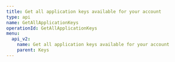 ```yaml
---
title: Get all application keys available for your account
type: api
name: GetAllApplicationKeys
operationId: GetAllApplicationKeys
menu:
  api_v2:
    name: Get all application keys available for your account
    parent: Keys
---
```

